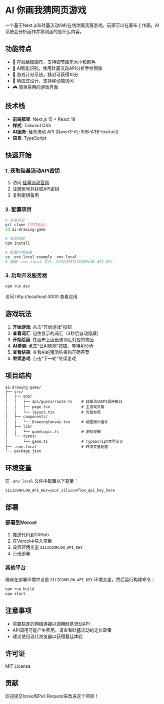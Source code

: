 # AI 你画我猜网页游戏

一个基于Next.js和硅基流动AI的在线你画我猜游戏。玩家可以在画布上作画，AI系统会分析画作并猜测画的是什么内容。

## 功能特点

- 🎨 在线绘图画布，支持调节画笔大小和颜色
- 🤖 AI智能识别，使用硅基流动API分析手绘图像
- 🎯 游戏计分系统，猜对可获得10分
- 📱 响应式设计，支持移动端访问
- 🎮 简单易用的游戏界面

## 技术栈

- **前端框架**: Next.js 15 + React 18
- **样式**: Tailwind CSS
- **AI服务**: 硅基流动 API (Qwen3-VL-30B-A3B-Instruct)
- **语言**: TypeScript

## 快速开始

### 1. 获取硅基流动API密钥

1. 访问 [硅基流动官网](https://siliconflow.cn/)
2. 注册账号并获取API密钥
3. 复制密钥备用

### 2. 配置项目

```bash
# 克隆项目
git clone [项目地址]
cd ai-drawing-game

# 安装依赖
npm install

# 配置环境变量
cp .env.local.example .env.local
# 编辑 .env.local 文件，添加你的SILICONFLOW_API_KEY
```

### 3. 启动开发服务器

```bash
npm run dev
```

访问 http://localhost:3000 查看应用

## 游戏玩法

1. **开始游戏**: 点击"开始游戏"按钮
2. **查看词汇**: 记住显示的词汇（3秒后自动隐藏）
3. **开始绘画**: 在画布上画出该词汇对应的物品
4. **AI猜测**: 点击"让AI猜测"按钮，等待AI分析
5. **查看结果**: 查看AI的猜测结果和正确答案
6. **继续游戏**: 点击"下一轮"继续游戏

## 项目结构

```
ai-drawing-game/
├── src/
│   ├── app/
│   │   ├── api/guess/route.ts    # 硅基流动API调用接口
│   │   ├── page.tsx              # 主游戏页面
│   │   └── layout.tsx            # 页面布局
│   ├── components/
│   │   └── DrawingCanvas.tsx     # 绘图画布组件
│   ├── lib/
│   │   └── gameLogic.ts          # 游戏逻辑
│   └── types/
│       └── game.ts               # TypeScript类型定义
├── .env.local                    # 环境变量配置
└── package.json
```

## 环境变量

在 `.env.local` 文件中配置以下变量：

```
SILICONFLOW_API_KEY=your_siliconflow_api_key_here
```

## 部署

### 部署到Vercel

1. 推送代码到GitHub
2. 在Vercel中导入项目
3. 设置环境变量 `SILICONFLOW_API_KEY`
4. 点击部署

### 其他平台

确保在部署环境中设置 `SILICONFLOW_API_KEY` 环境变量，然后运行构建命令：

```bash
npm run build
npm start
```

## 注意事项

- 需要稳定的网络连接以调用硅基流动API
- API调用可能产生费用，请查看硅基流动的定价政策
- 建议使用现代浏览器以获得最佳体验

## 许可证

MIT License

## 贡献

欢迎提交Issue和Pull Request来改进这个项目！